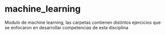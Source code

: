 # machine_learning

Modulo de machine learning, las carpetas contienen distintos ejercicios que se enfocaron en desarrollar competencias de esta disciplina
